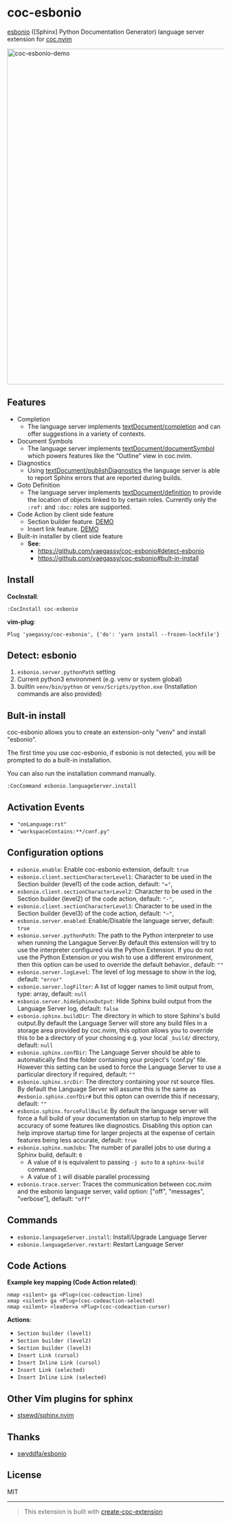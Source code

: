 # coc-esbonio

[esbonio](https://pypi.org/project/esbonio/) ([Sphinx] Python Documentation Generator) language server extension for [coc.nvim](https://github.com/neoclide/coc.nvim)

<img width="780" alt="coc-esbonio-demo" src="https://user-images.githubusercontent.com/188642/115412271-200fc880-a22f-11eb-845f-23fe736c0de3.gif">

## Features

- Completion
  - The language server implements [textDocument/completion](https://microsoft.github.io/language-server-protocol/specifications/specification-current/#textDocument_completion) and can offer suggestions in a variety of contexts.
- Document Symbols
  - The language server implements [textDocument/documentSymbol](https://microsoft.github.io/language-server-protocol/specifications/specification-current/#textDocument_documentSymbol) which powers features like the “Outline” view in coc.nvim.
- Diagnostics
  - Using [textDocument/publishDiagnostics](https://microsoft.github.io/language-server-protocol/specifications/specification-current/#textDocument_publishDiagnostics) the language server is able to report Sphinx errors that are reported during builds.
- Goto Definition
  - The language server implements [textDocument/definition](https://microsoft.github.io/language-server-protocol/specifications/specification-current/#textDocument_definition) to provide the location of objects linked to by certain roles. Currently only the `:ref:` and `:doc:` roles are supported.
- Code Action by client side feature
  - Section builder feature. [DEMO](https://github.com/yaegassy/coc-esbonio/pull/2)
  - Insert link feature. [DEMO](https://github.com/yaegassy/coc-esbonio/pull/10)
- Built-in installer by client side feature
  - **See**:
    - <https://github.com/yaegassy/coc-esbonio#detect-esbonio>
    - <https://github.com/yaegassy/coc-esbonio#bult-in-install>

## Install

**CocInstall**:

`:CocInstall coc-esbonio`

**vim-plug**:

```vim
Plug 'yaegassy/coc-esbonio', {'do': 'yarn install --frozen-lockfile'}
```

## Detect: esbonio

1. `esbonio.server.pythonPath` setting
1. Current python3 environment (e.g. venv or system global)
1. builtin `venv/bin/python` or `venv/Scripts/python.exe` (Installation commands are also provided)

## Bult-in install

coc-esbonio allows you to create an extension-only "venv" and install "esbonio".

The first time you use coc-esbonio, if esbonio is not detected, you will be prompted to do a built-in installation.

You can also run the installation command manually.

```vim
:CocCommand esbonio.languageServer.install
```

## Activation Events

- `"onLanguage:rst"`
- `"workspaceContains:**/conf.py"`

## Configuration options

- `esbonio.enable`: Enable coc-esbonio extension, default: `true`
- `esbonio.client.sectionCharacterLevel1`: Character to be used in the Section builder (level1) of the code action, default: `"="`,
- `esbonio.client.sectionCharacterLevel2`: Character to be used in the Section builder (level2) of the code action, default: `"-"`,
- `esbonio.client.sectionCharacterLevel3`: Character to be used in the Section builder (level3) of the code action, default: `"~"`,
- `esbonio.server.enabled`: Enable/Disable the language server, default: `true`
- `esbonio.server.pythonPath`: The path to the Python interpreter to use when running the Langague Server.By default this extension will try to use the interpreter configured via the Python Extension. If you do not use the Python Extension or you wish to use a different environment, then this option can be used to override the default behavior., default: `""`
- `esbonio.server.logLevel`: The level of log message to show in the log, default: `"error"`
- `esbonio.server.logFilter`: A list of logger names to limit output from, type: array, default: `null`
- `esbonio.server.hideSphinxOutput`: Hide Sphinx build output from the Language Server log, default: `false`
- `esbonio.sphinx.buildDir`: The directory in which to store Sphinx's build output.By default the Language Server will store any build files in a storage area provided by coc.nvim, this option allows you to override this to be a directory of your choosing e.g. your local `_build/` directory, default: `null`
- `esbonio.sphinx.confDir`: The Language Server should be able to automatically find the folder containing your project's 'conf.py' file. However this setting can be used to force the Language Server to use a particular directory if required, default: `""`
- `esbonio.sphinx.srcDir`: The directory containing your rst source files. By default the Language Server will assume this is the same as `#esbonio.sphinx.confDir#` but this opton can override this if necessary, default: `""`
- `esbonio.sphinx.forceFullBuild`: By default the language server will force a full build of your documentation on startup to help improve the accuracy of some features like diagnostics. Disabling this option can help improve startup time for larger projects at the expense of certain features being less accurate, default: `true`
- `esbonio.sphinx.numJobs`: The number of parallel jobs to use during a Sphinx build, default: `0`
  - A value of `0` is equivalent to passing `-j auto` to a `sphinx-build` command.
  - A value of `1` will disable parallel processing
- `esbonio.trace.server`: Traces the communication between coc.nvim and the esbonio language server, valid option: ["off", "messages", "verbose"], default: `"off"`

## Commands

- `esbonio.languageServer.install`: Install/Upgrade Language Server
- `esbonio.languageServer.restart`: Restart Language Server

## Code Actions

**Example key mapping (Code Action related)**:

```vim
nmap <silent> ga <Plug>(coc-codeaction-line)
xmap <silent> ga <Plug>(coc-codeaction-selected)
nmap <silent> <leader>a <Plug>(coc-codeaction-cursor)
```

**Actions**:

- `Section builder (level1)`
- `Section builder (level2)`
- `Section builder (level3)`
- `Insert Link (cursol)`
- `Insert Inline Link (cursol)`
- `Insert Link (selected)`
- `Insert Inline Link (selected)`

## Other Vim plugins for sphinx

- [stsewd/sphinx.nvim](https://github.com/stsewd/sphinx.nvim)

## Thanks

- [swyddfa/esbonio](https://github.com/swyddfa/esbonio)

## License

MIT

---

> This extension is built with [create-coc-extension](https://github.com/fannheyward/create-coc-extension)
